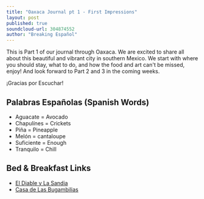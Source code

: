 ```yaml
---
title: "Oaxaca Journal pt 1 - First Impressions"
layout: post
published: true
soundcloud-url: 304874552
author: "Breaking Español"
---
```

This is Part 1 of our journal through Oaxaca. We are excited to share all about this beautiful and vibrant city in southern Mexico. We start with where you should stay, what to do, and how the food and art can't be missed, enjoy! And look forward to Part 2 and 3 in the coming weeks.

¡Gracias por Escuchar!

## Palabras Españolas (Spanish Words)
- Aguacate = Avocado
- Chapulínes = Crickets
- Piña = Pineapple
- Melón = cantaloupe
- Suficiente = Enough
- Tranquilo = Chill

## Bed & Breakfast Links
- [El Diable y La Sandia](http://www.eldiabloylasandia.com)
- [Casa de Las Bugambilias](http://lasbugambilias.com)
